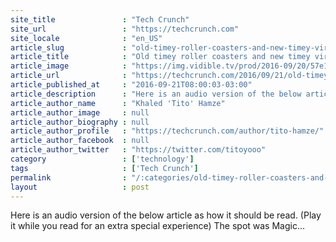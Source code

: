 ```yaml
---
site_title               : "Tech Crunch"
site_url                 : "https://techcrunch.com"
site_locale              : "en_US"
article_slug             : "old-timey-roller-coasters-and-new-timey-virtual-reality"
article_title            : "Old timey roller coasters and new timey virtual reality"
article_image            : "https://img.vidible.tv/prod/2016-09/20/57e19f85869ea95c3d5875f2_o_U_v1.jpg?w=764&h=400"
article_url              : "https://techcrunch.com/2016/09/21/old-timey-roller-coasters-and-new-timey-virtual-reality/"
article_published_at     : "2016-09-21T08:00:03-03:00"
article_description      : "Here is an audio version of the below article as how it should be read. (Play it while you read for an extra special experience) The spot was Magic..."
article_author_name      : "Khaled 'Tito' Hamze"
article_author_image     : null
article_author_biography : null
article_author_profile   : "https://techcrunch.com/author/tito-hamze/"
article_author_facebook  : null
article_author_twitter   : "https://twitter.com/titoyooo"
category                 : ['technology']
tags                     : ['Tech Crunch']
permalink                : "/:categories/old-timey-roller-coasters-and-new-timey-virtual-reality/"
layout                   : post
---
```


Here is an audio version of the below article as how it should be read. (Play it while you read for an extra special experience) The spot was Magic...
